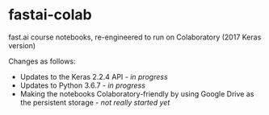 # fastai-colab
fast.ai course notebooks, re-engineered to run on Colaboratory (2017 Keras version)

Changes as follows:
* Updates to the Keras 2.2.4 API - *in progress*
* Updates to Python 3.6.7 - *in progress*
* Making the notebooks Colaboratory-friendly by using Google Drive as the persistent storage - *not really started yet*
